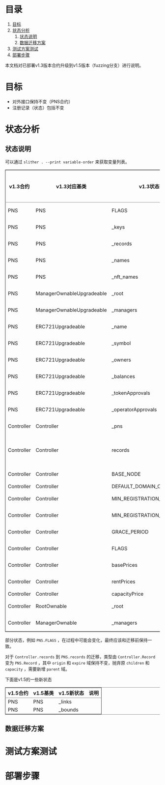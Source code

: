 
# &#30446;&#24405;

1.  [目标](#org1a9f7a5)
2.  [状态分析](#orgb231a78)
    1.  [状态说明](#orgc5e5623)
    2.  [数据迁移方案](#orgc94c7e3)
3.  [测试方案测试](#org2076974)
4.  [部署步骤](#org726af0f)

本文档对已部署v1.3版本合约升级到v1.5版本（fuzzing分支）进行说明。


<a id="org1a9f7a5"></a>

# 目标

-   对外接口保持不变（PNS合约）
-   注册记录（状态）包括不变


<a id="orgb231a78"></a>

# 状态分析


<a id="orgc5e5623"></a>

## 状态说明

可以通过 `slither . --print variable-order` 来获取变量列表。

<table border="2" cellspacing="0" cellpadding="6" rules="groups" frame="hsides">


<colgroup>
<col  class="org-left" />

<col  class="org-left" />

<col  class="org-left" />

<col  class="org-left" />

<col  class="org-left" />

<col  class="org-left" />

<col  class="org-left" />

<col  class="org-left" />
</colgroup>
<thead>
<tr>
<th scope="col" class="org-left">v1.3合约</th>
<th scope="col" class="org-left">v1.3对应基类</th>
<th scope="col" class="org-left">v1.3状态</th>
<th scope="col" class="org-left">v1.5合约</th>
<th scope="col" class="org-left">v1.5对应基类</th>
<th scope="col" class="org-left">v1.5状态</th>
<th scope="col" class="org-left">关系</th>
<th scope="col" class="org-left">迁移方式</th>
</tr>
</thead>

<tbody>
<tr>
<td class="org-left">PNS</td>
<td class="org-left">PNS</td>
<td class="org-left">FLAGS</td>
<td class="org-left">PNS</td>
<td class="org-left">PNS</td>
<td class="org-left">FLAGS</td>
<td class="org-left">等价</td>
<td class="org-left">&#xa0;</td>
</tr>


<tr>
<td class="org-left">PNS</td>
<td class="org-left">PNS</td>
<td class="org-left">_keys</td>
<td class="org-left">PNS</td>
<td class="org-left">PNS</td>
<td class="org-left">_keys</td>
<td class="org-left">等价</td>
<td class="org-left">&#xa0;</td>
</tr>


<tr>
<td class="org-left">PNS</td>
<td class="org-left">PNS</td>
<td class="org-left">_records</td>
<td class="org-left">PNS</td>
<td class="org-left">PNS</td>
<td class="org-left">_records</td>
<td class="org-left">等价</td>
<td class="org-left">&#xa0;</td>
</tr>


<tr>
<td class="org-left">PNS</td>
<td class="org-left">PNS</td>
<td class="org-left">_names</td>
<td class="org-left">PNS</td>
<td class="org-left">PNS</td>
<td class="org-left">_names</td>
<td class="org-left">等价</td>
<td class="org-left">&#xa0;</td>
</tr>


<tr>
<td class="org-left">PNS</td>
<td class="org-left">PNS</td>
<td class="org-left">_nft_names</td>
<td class="org-left">PNS</td>
<td class="org-left">PNS</td>
<td class="org-left">_nft_names</td>
<td class="org-left">等价</td>
<td class="org-left">&#xa0;</td>
</tr>


<tr>
<td class="org-left">PNS</td>
<td class="org-left">ManagerOwnableUpgradeable</td>
<td class="org-left">_root</td>
<td class="org-left">PNS</td>
<td class="org-left">ManagerOwnableUpgradeable</td>
<td class="org-left">_root</td>
<td class="org-left">等价</td>
<td class="org-left">&#xa0;</td>
</tr>


<tr>
<td class="org-left">PNS</td>
<td class="org-left">ManagerOwnableUpgradeable</td>
<td class="org-left">_managers</td>
<td class="org-left">PNS</td>
<td class="org-left">ManagerOwnableUpgradeable</td>
<td class="org-left">_managers</td>
<td class="org-left">等价</td>
<td class="org-left">&#xa0;</td>
</tr>


<tr>
<td class="org-left">PNS</td>
<td class="org-left">ERC721Upgradeable</td>
<td class="org-left">_name</td>
<td class="org-left">PNS</td>
<td class="org-left">ERC721Upgradeable</td>
<td class="org-left">_name</td>
<td class="org-left">等价</td>
<td class="org-left">&#xa0;</td>
</tr>


<tr>
<td class="org-left">PNS</td>
<td class="org-left">ERC721Upgradeable</td>
<td class="org-left">_symbol</td>
<td class="org-left">PNS</td>
<td class="org-left">ERC721Upgradeable</td>
<td class="org-left">_symbol</td>
<td class="org-left">等价</td>
<td class="org-left">&#xa0;</td>
</tr>


<tr>
<td class="org-left">PNS</td>
<td class="org-left">ERC721Upgradeable</td>
<td class="org-left">_owners</td>
<td class="org-left">PNS</td>
<td class="org-left">ERC721Upgradeable</td>
<td class="org-left">_owners</td>
<td class="org-left">等价</td>
<td class="org-left">&#xa0;</td>
</tr>


<tr>
<td class="org-left">PNS</td>
<td class="org-left">ERC721Upgradeable</td>
<td class="org-left">_balances</td>
<td class="org-left">PNS</td>
<td class="org-left">ERC721Upgradeable</td>
<td class="org-left">_balances</td>
<td class="org-left">等价</td>
<td class="org-left">&#xa0;</td>
</tr>


<tr>
<td class="org-left">PNS</td>
<td class="org-left">ERC721Upgradeable</td>
<td class="org-left">_tokenApprovals</td>
<td class="org-left">PNS</td>
<td class="org-left">ERC721Upgradeable</td>
<td class="org-left">_tokenApprovals</td>
<td class="org-left">等价</td>
<td class="org-left">&#xa0;</td>
</tr>


<tr>
<td class="org-left">PNS</td>
<td class="org-left">ERC721Upgradeable</td>
<td class="org-left">_operatorApprovals</td>
<td class="org-left">PNS</td>
<td class="org-left">ERC721Upgradeable</td>
<td class="org-left">_operatorApprovals</td>
<td class="org-left">等价</td>
<td class="org-left">&#xa0;</td>
</tr>


<tr>
<td class="org-left">Controller</td>
<td class="org-left">Controller</td>
<td class="org-left">_pns</td>
<td class="org-left">Controller</td>
<td class="org-left">Controller</td>
<td class="org-left">_pns</td>
<td class="org-left">等价</td>
<td class="org-left">&#xa0;</td>
</tr>


<tr>
<td class="org-left">Controller</td>
<td class="org-left">Controller</td>
<td class="org-left">records</td>
<td class="org-left">PNS</td>
<td class="org-left">PNS</td>
<td class="org-left">records</td>
<td class="org-left">需要转换</td>
<td class="org-left">&#xa0;</td>
</tr>


<tr>
<td class="org-left">Controller</td>
<td class="org-left">Controller</td>
<td class="org-left">BASE_NODE</td>
<td class="org-left">Controller</td>
<td class="org-left">Controller</td>
<td class="org-left">BASE_NODE</td>
<td class="org-left">等价</td>
<td class="org-left">&#xa0;</td>
</tr>


<tr>
<td class="org-left">Controller</td>
<td class="org-left">Controller</td>
<td class="org-left">DEFAULT_DOMAIN_CAPACITY</td>
<td class="org-left">-</td>
<td class="org-left">-</td>
<td class="org-left">-</td>
<td class="org-left">-</td>
<td class="org-left">&#xa0;</td>
</tr>


<tr>
<td class="org-left">Controller</td>
<td class="org-left">Controller</td>
<td class="org-left">MIN_REGISTRATION_DURATION</td>
<td class="org-left">Controller</td>
<td class="org-left">Controller</td>
<td class="org-left">MIN_REGISTRATION_DURATION</td>
<td class="org-left">等价</td>
<td class="org-left">&#xa0;</td>
</tr>


<tr>
<td class="org-left">Controller</td>
<td class="org-left">Controller</td>
<td class="org-left">MIN_REGISTRATION_LENGTH</td>
<td class="org-left">Controller</td>
<td class="org-left">Controller</td>
<td class="org-left">MIN_REGISTRATION_LENGTH</td>
<td class="org-left">等价</td>
<td class="org-left">&#xa0;</td>
</tr>


<tr>
<td class="org-left">Controller</td>
<td class="org-left">Controller</td>
<td class="org-left">GRACE_PERIOD</td>
<td class="org-left">PNS</td>
<td class="org-left">PNS</td>
<td class="org-left">GRACE_PERIOD</td>
<td class="org-left">等价</td>
<td class="org-left">&#xa0;</td>
</tr>


<tr>
<td class="org-left">Controller</td>
<td class="org-left">Controller</td>
<td class="org-left">FLAGS</td>
<td class="org-left">Controller</td>
<td class="org-left">Controller</td>
<td class="org-left">FLAGS</td>
<td class="org-left">等价</td>
<td class="org-left">&#xa0;</td>
</tr>


<tr>
<td class="org-left">Controller</td>
<td class="org-left">Controller</td>
<td class="org-left">basePrices</td>
<td class="org-left">Controller</td>
<td class="org-left">Controller</td>
<td class="org-left">basePrices</td>
<td class="org-left">等价</td>
<td class="org-left">&#xa0;</td>
</tr>


<tr>
<td class="org-left">Controller</td>
<td class="org-left">Controller</td>
<td class="org-left">rentPrices</td>
<td class="org-left">Controller</td>
<td class="org-left">Controller</td>
<td class="org-left">rentPrices</td>
<td class="org-left">等价</td>
<td class="org-left">&#xa0;</td>
</tr>


<tr>
<td class="org-left">Controller</td>
<td class="org-left">Controller</td>
<td class="org-left">capacityPrice</td>
<td class="org-left">-</td>
<td class="org-left">-</td>
<td class="org-left">-</td>
<td class="org-left">-</td>
<td class="org-left">&#xa0;</td>
</tr>


<tr>
<td class="org-left">Controller</td>
<td class="org-left">RootOwnable</td>
<td class="org-left">_root</td>
<td class="org-left">Controller</td>
<td class="org-left">RootOwnable</td>
<td class="org-left">_root</td>
<td class="org-left">等价</td>
<td class="org-left">&#xa0;</td>
</tr>


<tr>
<td class="org-left">Controller</td>
<td class="org-left">ManagerOwnable</td>
<td class="org-left">_managers</td>
<td class="org-left">Controller</td>
<td class="org-left">ManagerOwnable</td>
<td class="org-left">_managers</td>
<td class="org-left">等价</td>
<td class="org-left">&#xa0;</td>
</tr>
</tbody>
</table>

部分状态，例如 `PNS.FLAGS` ，在过程中可能会变化，最终应该和迁移前保持一致。

对于 `Controller.records` 到 `PNS.records` 的迁移，类型由 `Controller.Record` 变为 `PNS.Record` ，其中 `origin` 和 `expire` 域保持不变，抛弃原 `children` 和 `capacity` ，需要新增 `parent` 域。

下面是v1.5的一些新状态

<table border="2" cellspacing="0" cellpadding="6" rules="groups" frame="hsides">


<colgroup>
<col  class="org-left" />

<col  class="org-left" />

<col  class="org-left" />

<col  class="org-left" />
</colgroup>
<thead>
<tr>
<th scope="col" class="org-left">v1.5合约</th>
<th scope="col" class="org-left">v1.5基类</th>
<th scope="col" class="org-left">v1.5新状态</th>
<th scope="col" class="org-left">说明</th>
</tr>
</thead>

<tbody>
<tr>
<td class="org-left">PNS</td>
<td class="org-left">PNS</td>
<td class="org-left">_links</td>
<td class="org-left">&#xa0;</td>
</tr>


<tr>
<td class="org-left">PNS</td>
<td class="org-left">PNS</td>
<td class="org-left">_bounds</td>
<td class="org-left">&#xa0;</td>
</tr>
</tbody>
</table>


<a id="orgc94c7e3"></a>

## 数据迁移方案


<a id="org2076974"></a>

# 测试方案测试


<a id="org726af0f"></a>

# 部署步骤

